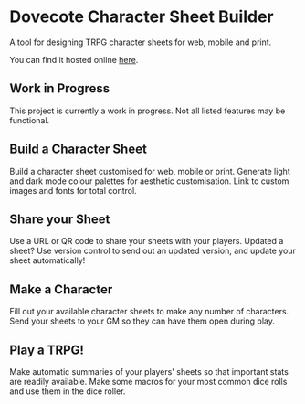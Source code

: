 # Dovecote Character Sheet Builder

A tool for designing TRPG character sheets for web, mobile and print.

You can find it hosted online [here](https://jinan-dangor.github.io/Dovecote-Character-Sheet-Builder/).

## Work in Progress

This project is currently a work in progress. Not all listed features may be functional.

## Build a Character Sheet

Build a character sheet customised for web, mobile or print. Generate light and dark mode colour palettes for aesthetic customisation. Link to custom images and fonts for total control.

## Share your Sheet

Use a URL or QR code to share your sheets with your players. Updated a sheet? Use version control to send out an updated version, and update your sheet automatically!

## Make a Character

Fill out your available character sheets to make any number of characters. Send your sheets to your GM so they can have them open during play.

## Play a TRPG!

Make automatic summaries of your players' sheets so that important stats are readily available. Make some macros for your most common dice rolls and use them in the dice roller.
